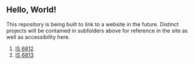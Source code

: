 ## Hello, World!

This repository is being built to link to a website in the future. Distinct projects will be contained in subfolders above for reference in the site as well as accessibility here.

1. [IS 6812](https://github.com/AidenCoutin/AidenCoutin.github.io/tree/main/IS_6812)
2. [IS 6813](https://github.com/AidenCoutin/AidenCoutin.github.io/tree/main/IS_6813)
